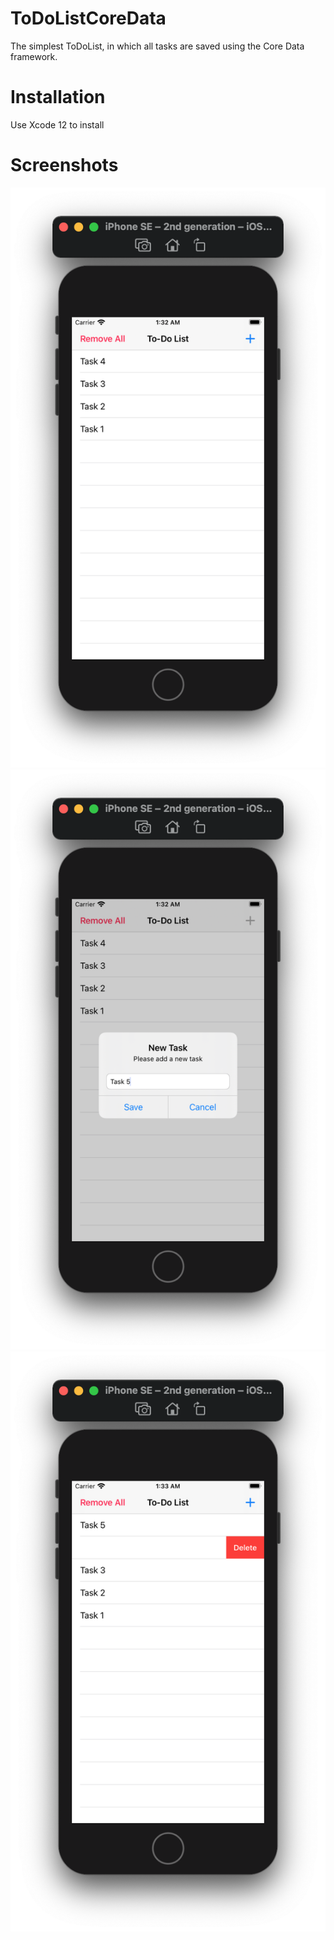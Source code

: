 # ToDoListCoreData

The simplest ToDoList, in which all tasks are saved using the Core Data framework.

# Installation

Use Xcode 12 to install

# Screenshots

![Screenshot 1](https://github.com/slemeshaev/ToDoListCoreData/blob/main/ToDoListCoreData/ToDoListCoreData/Screenshots/Screenshot_1.png)
![Screenshot 2](https://github.com/slemeshaev/ToDoListCoreData/blob/main/ToDoListCoreData/ToDoListCoreData/Screenshots/Screenshot_2.png)
![Screenshot 3](https://github.com/slemeshaev/ToDoListCoreData/blob/main/ToDoListCoreData/ToDoListCoreData/Screenshots/Screenshot_3.png)

